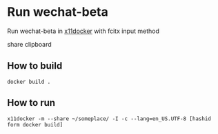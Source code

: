 # Run wechat-beta 

Run wechat-beta in [x11docker](https://github.com/mviereck/x11docker) with fcitx input method

share clipboard

## How to build
```
docker build .
```

## How to run

```
x11docker -m --share ~/someplace/ -I -c --lang=en_US.UTF-8 [hashid form docker build]
```



